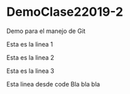 # DemoClase22019-2
Demo para el manejo de Git

Esta es la linea 1

Esta es la linea 2

Esta es la linea 3

Esta linea desde code
Bla bla bla
